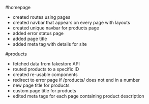#homepage
- created routes using pages
- created navbar that appears on every page with layouts
- created unique navbar for products page
- added error status page
- added page title
- added meta tag with details for site

#products
- fetched data from fakestore API
- routed products to a specific ID
- created re-usable components
- redirect to error page if /products/ does not end in a number
- new page title for products
- custom page title for products
- edited meta tags for each page containing product description